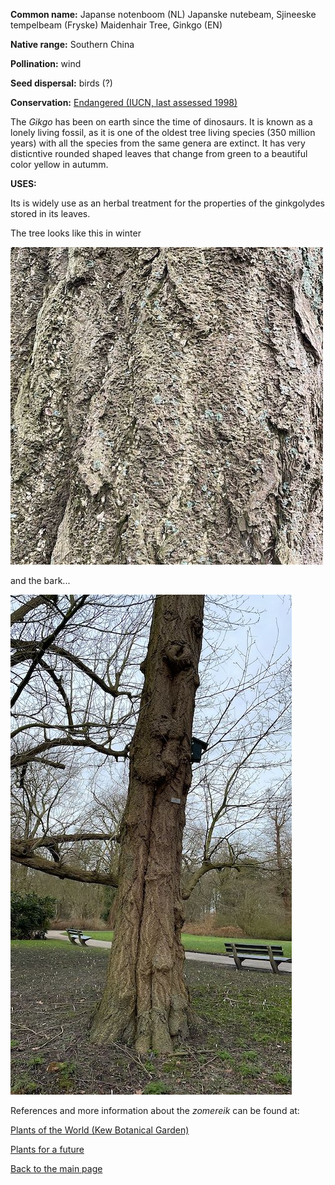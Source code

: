 __Common name:__ Japanse notenboom (NL) Japanske nutebeam, Sjineeske tempelbeam (Fryske) Maidenhair Tree, Ginkgo (EN)

<!--more-->

**Native range:** Southern China

**Pollination:** wind

**Seed dispersal:** birds (?)

**Conservation:** [Endangered (IUCN, last assessed 1998)](https://www.iucnredlist.org/species/32353/9700472)

The _Gikgo_ has been on earth since the time of dinosaurs. It is known as a lonely living fossil, as it is one of the oldest tree living species (350 million years) with all the species from the same genera are extinct. It has very disticntive rounded shaped leaves that change from green to a beautiful color yellow in autumm. 


__USES:__

Its is widely use as an herbal treatment for the properties of the ginkgolydes stored in its leaves.


The tree looks like this in winter

![Ginkgo biloba](https://raw.githubusercontent.com/carolxgl/TreeLibrary/gh-pages/images/ginbil.jpeg)

and the bark...

![Ginkgo biloba bark](https://raw.githubusercontent.com/carolxgl/TreeLibrary/gh-pages/images/ginbilB.jpeg)

References and more information about the _zomereik_ can be found at:

[Plants of the World (Kew Botanical Garden)](https://powo.science.kew.org/taxon/urn:lsid:ipni.org:names:262125-1)

[Plants for a future](https://pfaf.org/User/plant.aspx?LatinName=Ginkgo+biloba)

[Back to the main page](https://carolxgl.github.io/TreeLibrary/)
